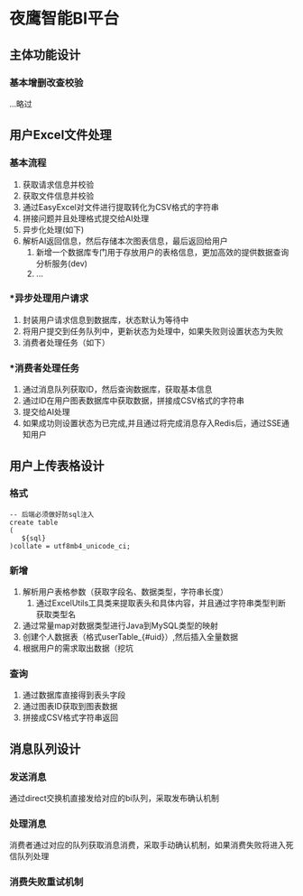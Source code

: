 # 夜鹰智能BI平台
## 主体功能设计

### 基本增删改查校验

...略过

## 用户Excel文件处理
### 基本流程
1. 获取请求信息并校验
2. 获取文件信息并校验
3. 通过EasyExcel对文件进行提取转化为CSV格式的字符串
4. 拼接问题并且处理格式提交给AI处理
5. 异步化处理(如下)
6. 解析AI返回信息，然后存储本次图表信息，最后返回给用户
   1. 新增一个数据库专门用于存放用户的表格信息，更加高效的提供数据查询分析服务(dev)
   2. ...
### *异步处理用户请求
1. 封装用户请求信息到数据库，状态默认为等待中
2. 将用户提交到任务队列中，更新状态为处理中，如果失败则设置状态为失败
3. 消费者处理任务（如下）

### *消费者处理任务
1. 通过消息队列获取ID，然后查询数据库，获取基本信息
2. 通过ID在用户图表数据库中获取数据，拼接成CSV格式的字符串
3. 提交给AI处理
4. 如果成功则设置状态为已完成,并且通过将完成消息存入Redis后，通过SSE通知用户
## 用户上传表格设计
### 格式
~~~mysql
-- 后端必须做好防sql注入
create table
(
   ${sql}
)collate = utf8mb4_unicode_ci; 
~~~
### 新增
1. 解析用户表格参数（获取字段名、数据类型，字符串长度）
   1. 通过ExcelUtils工具类来提取表头和具体内容，并且通过字符串类型判断获取类型名
2. 通过常量map对数据类型进行Java到MySQL类型的映射
3. 创建个人数据表（格式userTable_{#uid}）,然后插入全量数据
4. 根据用户的需求取出数据（挖坑
### 查询
1. 通过数据库直接得到表头字段
2. 通过图表ID获取到图表数据
3. 拼接成CSV格式字符串返回


## 消息队列设计
### 发送消息
通过direct交换机直接发给对应的bi队列，采取发布确认机制
### 处理消息
消费者通过对应的队列获取消息消费，采取手动确认机制，如果消费失败将进入死信队列处理
### 消费失败重试机制


